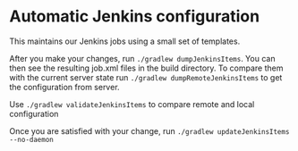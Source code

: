 Automatic Jenkins configuration
===============================

This maintains our Jenkins jobs using a small set of templates.

After you make your changes, run ```./gradlew dumpJenkinsItems```. You can then see the resulting job.xml files in the build directory.
To compare them with the current server state run ```./gradlew dumpRemoteJenkinsItems``` to get the configuration from server.

Use ```./gradlew validateJenkinsItems``` to compare remote and local configuration

Once you are satisfied with your change, run ```./gradlew updateJenkinsItems --no-daemon```
